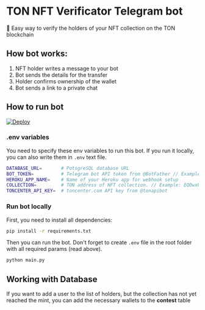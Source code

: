 # TON NFT Verificator Telegram bot
:gem: Easy way to verify the holders of your NFT collection on the TON blockchain

## How bot works:

1. NFT holder writes a message to your bot
2. Bot sends the details for the transfer
3. Holder confirms ownership of the wallet
4. Bot sends a link to a private chat

## How to run bot

[![Deploy](https://www.herokucdn.com/deploy/button.svg)](https://heroku.com/deploy?template=https://github.com/TON-Punks/ton-nft-verify-bot/tree/main)

### .env variables

You need to specify these env variables to run this bot. If you run it locally, you can also write them in `.env` text file.

``` bash
DATABASE_URL=       # PotsgreSQL database URL
BOT_TOKEN=          # Telegram bot API token from @BotFather // Example: 1234567890:ABCDEFGHIJKLMNOPQRSTUVWXYZ
HEROKU_APP_NAME=    # Name of your Heroku app for webhook setup
COLLECTION=         # TON address of NFT collection. // Example: EQDwxUWb1ZxUarpj-mUF1gzD_jT4yiScHi_VL5AezWjsMT88
TONCENTER_API_KEY=  # toncenter.com API key from @tonapibot

```

### Run bot locally

First, you need to install all dependencies:

```bash
pip install -r requirements.txt
```

Then you can run the bot. Don't forget to create `.env` file in the root folder with all required params (read above).

``` bash
python main.py
```

## Working with Database
If you want to add a user to the list of holders, but the collection has not yet reached the mint, you can add the necessary wallets to the **contest** table
